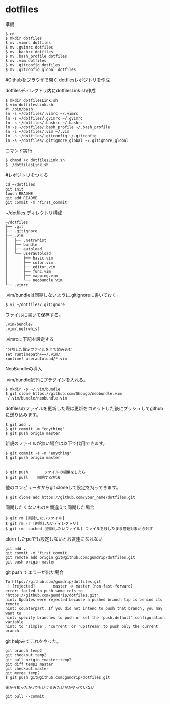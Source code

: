 dotfiles
========

準備

    $ cd                                      
    $ mkdir dotfiles                      
    $ mv .vimrc dotfiles                      
    $ mv .gvimrc dotfiles                      
    $ mv .bashrc dotfiles                      
    $ mv .bash_profile dotfiles                      
    $ mv .vim dotfiles                      
    $ mv .gitconfig dotfiles                     
    $ mv .gitconfig_global dotfiles                     



#Githubをブラウザで開く
dotfilesレポジトリを作成



dotfilesディレクトリ内にdotfilesLink.sh作成

    $ mkdir dotfilesLink.sh
    $ vim dotfilesLink.sh   
    #! /bin/bash                                                  
    ln -s ~/dotfiles/.vimrc ~/.vimrc                               
    ln -s ~/dotfiles/.gvimrc ~/.gvimrc                             
    ln -s ~/dotfiles/.bashrc ~/.bashrc                              
    ln -s ~/dotfiles/.bash_profile ~/.bash_profile                    
    ln -s ~/dotfiles/.vim ~/.vim                                      
    ln -s ~/dotfiles/.gitconfig ~/.gitconfig                            
    ln -s ~/dotfiles/.gitignore_global ~/.gitignore_global             



コマンド実行

    $ chmod +x dotfilesLink.sh
    $ ./dotfilesLink.sh



#レポジトリをつくる

    cd ~/dotfiles
    git init
    touch README
    git add README
    git commit -m 'first_commit'



~/dotfiles ディレクトリ構成

    ~/dotfiles                  
    ├── .git                    
    ├── .gitignore                
    ├── .vim                          
    │   ├── .netrwhist                     
    │   ├── bundle                            
    │   ├── autoload                                
    │   └── userautoload                              
    │       ├── basic.vim                                  
    │       ├── color.vim                                      
    │       ├── editor.vim                                          
    │       ├── func.vim                                               
    │       ├── mapping.vim                                                
    │       └── neobundle.vim                                                  
    └── .vimrc                                                                     


.vim/bundleは同期しないように.gitignoreに書いておく。

    $ vi ~/dotfiles/.gitignore

ファイルに書いて保存する。

    .vim/bundle/
    .vim/.netrwhist


.vimrcに下記を設定する

    "分割した設定ファイルを全て読み込む
    set runtimepath+=~/.vim/
    runtime! userautoload/*.vim


NeoBundleの導入

.vim/bundle配下にプラグインを入れる。

    $ mkdir -p ~/.vim/bundle
    $ git clone https://github.com/Shougo/neobundle.vim ~/.vim/bundle/neobundle.vim


dotfilesのファイルを更新した際は更新をコミットした後にプッシュしてgithubに送り込みます。

    $ git add .
    $ git commit -m "enything"
    $ git push origin master

新規のファイルが無い場合は以下で代用できます。

    $ git commit -a -m "enything"
    $ git push origin master


    $ git push       ファイルの編集をしたら
    $ git pull    同期する方法


他のコンピュータからgit cloneして設定を持ってきます。

    $ git clone add https://github.com/your_name/dotfiles.git



同期したくないものを間違えて同期した場合

    $ git rm [削除したいファイル]
    $ git rm -r [削除したいディレクトリ]
    $ git rm —cached [削除したいファイル] ファイルを残したまま管理対象から外す
   

clorn したpcでも設定しないとお友達になれない

    git add .
    git commit -m 'first commit'
    git remote add origin git@github.com:gumdrip/dotfiles.git
    git push origin master

git push でエラーが出た場合

    To https://github.com/gumdrip/dotfiles.git
     ! [rejected]        master -> master (non-fast-forward)
    error: failed to push some refs to 'https://github.com/gumdrip/dotfiles.git'
    hint: Updates were rejected because a pushed branch tip is behind its remote
    hint: counterpart. If you did not intend to push that branch, you may want to
    hint: specify branches to push or set the 'push.default' configuration variable
    hint: to 'simple', 'current' or 'upstream' to push only the current branch.

git helpみてこれをやった。

    git branch temp2
    git checkout temp2
    git pull origin +master:temp2
    git diff temp2 master
    git checkout master
    git merge temp2
    $ git push git@github.com:gumdrip/dotfiles.git
    
    後から知ったが↓でもいけるみたいだがやっていない

    git pull --commit
    
    
    
